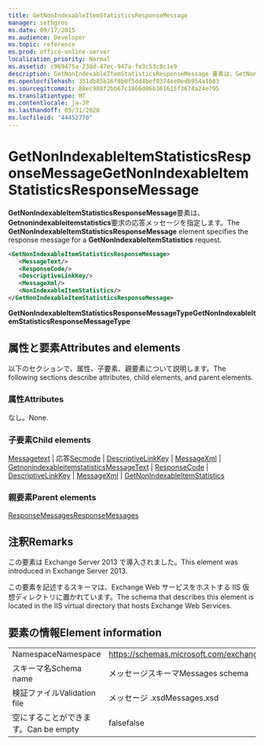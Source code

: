 ```yaml
---
title: GetNonIndexableItemStatisticsResponseMessage
manager: sethgros
ms.date: 09/17/2015
ms.audience: Developer
ms.topic: reference
ms.prod: office-online-server
localization_priority: Normal
ms.assetid: c969475a-238d-47ec-947a-fe3c53c8c1e9
description: GetNonIndexableItemStatisticsResponseMessage 要素は、GetNonIndexableItemStatistics 要求の応答メッセージを指定します。
ms.openlocfilehash: 351db85b16f8b0f5dd4bef0374ee0edb954a1083
ms.sourcegitcommit: 88ec988f2bb67c1866d06b361615f3674a24e795
ms.translationtype: MT
ms.contentlocale: ja-JP
ms.lasthandoff: 05/31/2020
ms.locfileid: "44452770"
---
```

# <a name="getnonindexableitemstatisticsresponsemessage"></a><span data-ttu-id="7bc8d-103">GetNonIndexableItemStatisticsResponseMessage</span><span class="sxs-lookup"><span data-stu-id="7bc8d-103">GetNonIndexableItemStatisticsResponseMessage</span></span>

<span data-ttu-id="7bc8d-104">**GetNonIndexableItemStatisticsResponseMessage**要素は、 **Getnonindexableitemstatistics**要求の応答メッセージを指定します。</span><span class="sxs-lookup"><span data-stu-id="7bc8d-104">The **GetNonIndexableItemStatisticsResponseMessage** element specifies the response message for a **GetNonIndexableItemStatistics** request.</span></span> 
  
```XML
<GetNonIndexableItemStatisticsResponseMessage>
   <MessageText/>
   <ResponseCode/>
   <DescriptiveLinkKey/>
   <MessageXml/>
   <NonIndexableItemStatistics/>
</GetNonIndexableItemStatisticsResponseMessage>
```

 <span data-ttu-id="7bc8d-105">**GetNonIndexableItemStatisticsResponseMessageType**</span><span class="sxs-lookup"><span data-stu-id="7bc8d-105">**GetNonIndexableItemStatisticsResponseMessageType**</span></span>
## <a name="attributes-and-elements"></a><span data-ttu-id="7bc8d-106">属性と要素</span><span class="sxs-lookup"><span data-stu-id="7bc8d-106">Attributes and elements</span></span>

<span data-ttu-id="7bc8d-107">以下のセクションで、属性、子要素、親要素について説明します。</span><span class="sxs-lookup"><span data-stu-id="7bc8d-107">The following sections describe attributes, child elements, and parent elements.</span></span>
  
### <a name="attributes"></a><span data-ttu-id="7bc8d-108">属性</span><span class="sxs-lookup"><span data-stu-id="7bc8d-108">Attributes</span></span>

<span data-ttu-id="7bc8d-109">なし。</span><span class="sxs-lookup"><span data-stu-id="7bc8d-109">None.</span></span>
  
### <a name="child-elements"></a><span data-ttu-id="7bc8d-110">子要素</span><span class="sxs-lookup"><span data-stu-id="7bc8d-110">Child elements</span></span>

<span data-ttu-id="7bc8d-111">[Messagetext](messagetext.md)  | 応答[Secmode](responsecode.md)  | [DescriptiveLinkKey](descriptivelinkkey.md)  | [MessageXml](messagexml.md)  | [Getnonindexableitemstatistics](getnonindexableitemstatistics.md)</span><span class="sxs-lookup"><span data-stu-id="7bc8d-111">[MessageText](messagetext.md) | [ResponseCode](responsecode.md) | [DescriptiveLinkKey](descriptivelinkkey.md) | [MessageXml](messagexml.md) | [GetNonIndexableItemStatistics](getnonindexableitemstatistics.md)</span></span>
  
### <a name="parent-elements"></a><span data-ttu-id="7bc8d-112">親要素</span><span class="sxs-lookup"><span data-stu-id="7bc8d-112">Parent elements</span></span>

[<span data-ttu-id="7bc8d-113">ResponseMessages</span><span class="sxs-lookup"><span data-stu-id="7bc8d-113">ResponseMessages</span></span>](responsemessages.md)
  
## <a name="remarks"></a><span data-ttu-id="7bc8d-114">注釈</span><span class="sxs-lookup"><span data-stu-id="7bc8d-114">Remarks</span></span>

<span data-ttu-id="7bc8d-115">この要素は Exchange Server 2013 で導入されました。</span><span class="sxs-lookup"><span data-stu-id="7bc8d-115">This element was introduced in Exchange Server 2013.</span></span>
  
<span data-ttu-id="7bc8d-116">この要素を記述するスキーマは、Exchange Web サービスをホストする IIS 仮想ディレクトリに置かれています。</span><span class="sxs-lookup"><span data-stu-id="7bc8d-116">The schema that describes this element is located in the IIS virtual directory that hosts Exchange Web Services.</span></span>
  
## <a name="element-information"></a><span data-ttu-id="7bc8d-117">要素の情報</span><span class="sxs-lookup"><span data-stu-id="7bc8d-117">Element information</span></span>

|||
|:-----|:-----|
|<span data-ttu-id="7bc8d-118">Namespace</span><span class="sxs-lookup"><span data-stu-id="7bc8d-118">Namespace</span></span>  <br/> |https://schemas.microsoft.com/exchange/services/2006/messages  <br/> |
|<span data-ttu-id="7bc8d-119">スキーマ名</span><span class="sxs-lookup"><span data-stu-id="7bc8d-119">Schema name</span></span>  <br/> |<span data-ttu-id="7bc8d-120">メッセージスキーマ</span><span class="sxs-lookup"><span data-stu-id="7bc8d-120">Messages schema</span></span>  <br/> |
|<span data-ttu-id="7bc8d-121">検証ファイル</span><span class="sxs-lookup"><span data-stu-id="7bc8d-121">Validation file</span></span>  <br/> |<span data-ttu-id="7bc8d-122">メッセージ .xsd</span><span class="sxs-lookup"><span data-stu-id="7bc8d-122">Messages.xsd</span></span>  <br/> |
|<span data-ttu-id="7bc8d-123">空にすることができます。</span><span class="sxs-lookup"><span data-stu-id="7bc8d-123">Can be empty</span></span>  <br/> |<span data-ttu-id="7bc8d-124">false</span><span class="sxs-lookup"><span data-stu-id="7bc8d-124">false</span></span>  <br/> |
   

